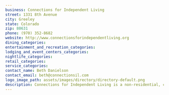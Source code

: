 ```yaml
---
business: Connections for Independent Living
street: 1331 8th Avenue
city: Greeley
state: Colorado
zip: 80631
phone: (970) 352-8682
website: http://www.connectionsforindependentliving.org
dining_categories: 
entertainment_and_recreation_categories: 
lodging_and_event_centers_categories: 
nightlife_categories: 
retail_categories: 
service_categories: 
contact_name: Beth Danielson
contact_email: beth@connectionsil.com
logo_image_path: assets/images/directory/directory-default.png
description: Connections for Independent Living is a non-residential, consumer-controlled, not for profit Independent Living Center that promotes independent living and the empowerment of all people with disabilities. We challenge barriers both physical and attitudinal, which restrict the rights and personal development opportunities of people with disabilities., We provide advocacy, information and referral, peer support, independent living skills training, employment support, and housing support.
---
```


